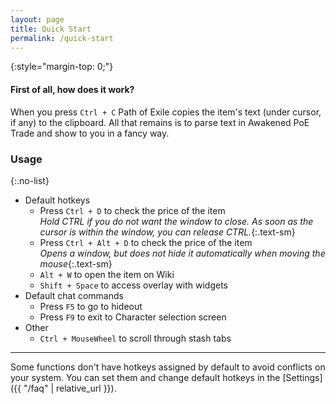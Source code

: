 ```yaml
---
layout: page
title: Quick Start
permalink: /quick-start
---
```


{:style="margin-top: 0;"}
#### First of all, how does it work?

When you press `Ctrl + C` Path of Exile copies the item's text (under cursor, if any) to the clipboard.
All that remains is to parse text in Awakened PoE Trade and show to you in a fancy way.

### Usage

{:.no-list}
- Default hotkeys
  - Press `Ctrl + D` to check the price of the item\
    *Hold CTRL if you do not want the window to close. As soon as the cursor is within the window, you can release CTRL.*{:.text-sm}
  - Press `Ctrl + Alt + D` to check the price of the item\
    *Opens a window, but does not hide it automatically when moving the mouse*{:.text-sm}
  - `Alt + W` to open the item on Wiki
  - `Shift + Space` to access overlay with widgets
- Default chat commands
  - Press `F5` to go to hideout
  - Press `F9` to exit to Character selection screen
- Other
  - `Ctrl + MouseWheel` to scroll through stash tabs

---

Some functions don't have hotkeys assigned by default to avoid conflicts on your system.
You can set them and change default hotkeys in the [Settings]({{ "/faq" | relative_url }}).
